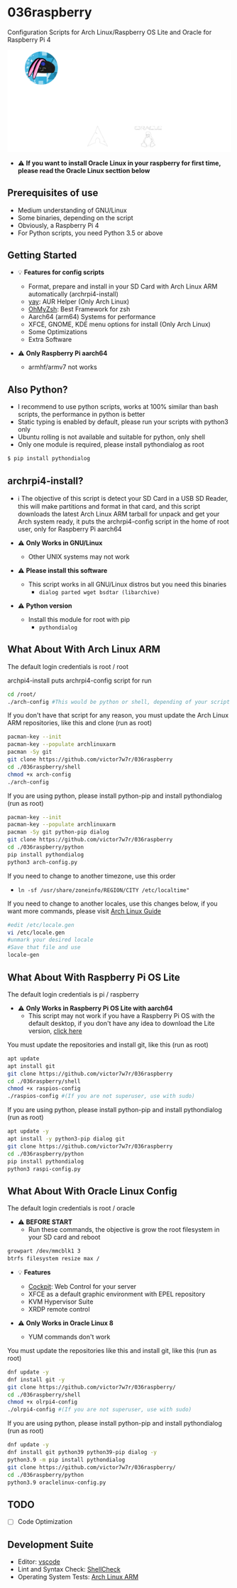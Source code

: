 # 036raspberry

Configuration Scripts for Arch Linux/Raspberry OS Lite and Oracle for Raspberry Pi 4

![Alt text](brandwhite.png?raw=true "Title")

- :warning: **If you want to install Oracle Linux in your raspberry for first time, please read the Oracle Linux secttion below**

## Prerequisites of use

- Medium understanding of GNU/Linux
- Some binaries, depending on the script
- Obviously, a Raspberry Pi 4
- For Python scripts, you need Python 3.5 or above

## Getting Started

- :bulb: **Features for config scripts**
  - Format, prepare and install in your SD Card with Arch Linux ARM automatically (archrpi4-install)
  - [yay](https://github.com/Jguer/yay): AUR Helper (Only Arch Linux)
  - [OhMyZsh](https://ohmyz.sh/): Best Framework for zsh
  - Aarch64 (arm64) Systems for performance
  - XFCE, GNOME, KDE menu options for install (Only Arch Linux)
  - Some Optimizations
  - Extra Software

- :warning: **Only Raspberry Pi aarch64**
  - armhf/armv7 not works

## Also Python?

- I recommend to use python scripts, works at 100% similar than bash scripts, the performance in python is better
- Static typing is enabled by default, please run your scripts with python3 only
- Ubuntu rolling is not available and suitable for python, only shell
- Only one module is required, please install pythondialog as root

```bash
$ pip install pythondialog
```

## archrpi4-install?

- :information_source: The objective of this script is detect your SD Card in a USB SD Reader, this will make partitions and format in that card, and this script downloads the latest Arch Linux ARM tarball for unpack and get your Arch system ready, it puts the archrpi4-config script in the home of root user, only for Raspberry Pi aarch64

- :warning: **Only Works in GNU/Linux**

  - Other UNIX systems may not work

- :warning: **Please install this software**

  - This script works in all GNU/Linux distros but you need this binaries
    - `dialog parted wget bsdtar (libarchive)`

- :warning: **Python version**

  - Install this module for root with pip
    - `pythondialog`


## What About With Arch Linux ARM

The default login credentials is root / root

archpi4-install puts archrpi4-config script for run

```bash
cd /root/
./arch-config #This would be python or shell, depending of your script choose
```

If you don't have that script for any reason, you must update the Arch Linux ARM repositories, like this and clone (run as root)

```bash
pacman-key --init
pacman-key --populate archlinuxarm
pacman -Sy git
git clone https://github.com/victor7w7r/036raspberry
cd ./036raspberry/shell
chmod +x arch-config
./arch-config
```

If you are using python, please install python-pip and install pythondialog (run as root)

```bash
pacman-key --init
pacman-key --populate archlinuxarm
pacman -Sy git python-pip dialog
git clone https://github.com/victor7w7r/036raspberry
cd ./036raspberry/python
pip install pythondialog
python3 arch-config.py
```

If you need to change to another timezone, use this order

- `ln -sf /usr/share/zoneinfo/REGION/CITY /etc/localtime"`

If you need to change to another locales, use this changes below, if you want more commands, please visit [Arch Linux Guide](https://wiki.archlinux.org/title/installation_guide)

```bash
#edit /etc/locale.gen 
vi /etc/locale.gen
#unmark your desired locale
#Save that file and use
locale-gen
```

## What About With Raspberry Pi OS Lite

The default login credentials is pi / raspberry

- :warning: **Only Works in Raspberry Pi OS Lite with aarch64**
  - This script may not work if you have a Raspberry Pi OS with the default desktop, if you don't have any idea to download the Lite version, [click here](https://downloads.raspberrypi.org/raspios_lite_arm64/images/)

You must update the repositories and install git, like this (run as root)

```bash
apt update
apt install git
git clone https://github.com/victor7w7r/036raspberry
cd ./036raspberry/shell
chmod +x raspios-config
./raspios-config #(If you are not superuser, use with sudo)
```

If you are using python, please install python-pip and install pythondialog (run as root)

```bash
apt update -y 
apt install -y python3-pip dialog git
git clone https://github.com/victor7w7r/036raspberry
cd ./036raspberry/python
pip install pythondialog
python3 raspi-config.py
```

## What About With Oracle Linux Config

The default login credentials is root / oracle

- :warning: **BEFORE START**
  - Run these commands, the objective is grow the root filesystem in your SD card and reboot

```bash
growpart /dev/mmcblk1 3
btrfs filesystem resize max /
```

- :bulb: **Features**

  - [Cockpit](https://cockpit-project.org/): Web Control for your server
  - XFCE as a default graphic environment with EPEL repository
  - KVM Hypervisor Suite
  - XRDP remote control

- :warning: **Only Works in Oracle Linux 8**
  - YUM commands don't work

You must update the repositories like this and install git, like this (run as root)

```bash
dnf update -y
dnf install git -y
git clone https://github.com/victor7w7r/036raspberry/
cd ./036raspberry/shell
chmod +x olrpi4-config
./olrpi4-config #(If you are not superuser, use with sudo)
```

If you are using python, please install python-pip and install pythondialog (run as root)

```bash
dnf update -y
dnf install git python39 python39-pip dialog -y
python3.9 -m pip install pythondialog
git clone https://github.com/victor7w7r/036raspberry/
cd ./036raspberry/python
python3.9 oraclelinux-config.py
```

## TODO

- [ ] Code Optimization

## Development Suite

- Editor: [vscode](https://code.visualstudio.com/)
- Lint and Syntax Check: [ShellCheck](https://marketplace.visualstudio.com/items?itemName=timonwong.shellcheck)
- Operating System Tests: [Arch Linux ARM](https://archlinuxarm.org/)
